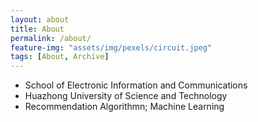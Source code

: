 ```yaml
---
layout: about
title: About
permalink: /about/
feature-img: "assets/img/pexels/circuit.jpeg"
tags: [About, Archive]
---
```


- School of Electronic Information and Communications
- Huazhong University of Science and Technology
- Recommendation Algorithmn; Machine Learning  


